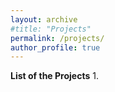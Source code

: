 ```yaml
---
layout: archive
#title: "Projects"
permalink: /projects/
author_profile: true
---
```


**List of the Projects**
1. 